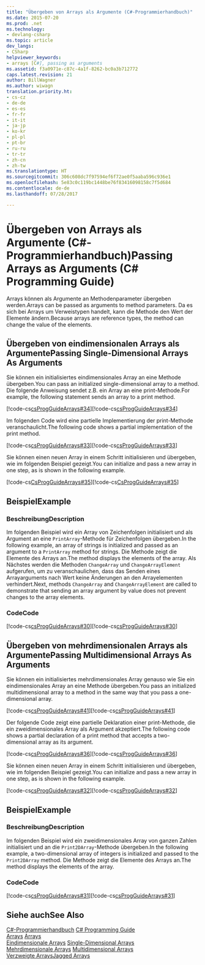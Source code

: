 ```yaml
---
title: "Übergeben von Arrays als Argumente (C#-Programmierhandbuch)"
ms.date: 2015-07-20
ms.prod: .net
ms.technology:
- devlang-csharp
ms.topic: article
dev_langs:
- CSharp
helpviewer_keywords:
- arrays [C#], passing as arguments
ms.assetid: f3a0971e-c87c-4a1f-8262-bc0a3b712772
caps.latest.revision: 21
author: BillWagner
ms.author: wiwagn
translation.priority.ht:
- cs-cz
- de-de
- es-es
- fr-fr
- it-it
- ja-jp
- ko-kr
- pl-pl
- pt-br
- ru-ru
- tr-tr
- zh-cn
- zh-tw
ms.translationtype: HT
ms.sourcegitcommit: 306c608dc7f97594ef6f72ae0f5aaba596c936e1
ms.openlocfilehash: 5e83c0c119bc1448be76f83416098158c7f5d684
ms.contentlocale: de-de
ms.lasthandoff: 07/28/2017

---
```

# <a name="passing-arrays-as-arguments-c-programming-guide"></a><span data-ttu-id="b4de3-102">Übergeben von Arrays als Argumente (C#-Programmierhandbuch)</span><span class="sxs-lookup"><span data-stu-id="b4de3-102">Passing Arrays as Arguments (C# Programming Guide)</span></span>
<span data-ttu-id="b4de3-103">Arrays können als Argumente an Methodenparameter übergeben werden.</span><span class="sxs-lookup"><span data-stu-id="b4de3-103">Arrays can be passed as arguments to method parameters.</span></span> <span data-ttu-id="b4de3-104">Da es sich bei Arrays um Verweistypen handelt, kann die Methode den Wert der Elemente ändern.</span><span class="sxs-lookup"><span data-stu-id="b4de3-104">Because arrays are reference types, the method can change the value of the elements.</span></span>  
  
## <a name="passing-single-dimensional-arrays-as-arguments"></a><span data-ttu-id="b4de3-105">Übergeben von eindimensionalen Arrays als Argumente</span><span class="sxs-lookup"><span data-stu-id="b4de3-105">Passing Single-Dimensional Arrays As Arguments</span></span>  
 <span data-ttu-id="b4de3-106">Sie können ein initialisiertes eindimensionales Array an eine Methode übergeben.</span><span class="sxs-lookup"><span data-stu-id="b4de3-106">You can pass an initialized single-dimensional array to a method.</span></span> <span data-ttu-id="b4de3-107">Die folgende Anweisung sendet z.B. ein Array an eine print-Methode.</span><span class="sxs-lookup"><span data-stu-id="b4de3-107">For example, the following statement sends an array to a print method.</span></span>  
  
 <span data-ttu-id="b4de3-108">[!code-cs[csProgGuideArrays#34](../../../csharp/programming-guide/arrays/codesnippet/CSharp/passing-arrays-as-arguments_1.cs)]</span><span class="sxs-lookup"><span data-stu-id="b4de3-108">[!code-cs[csProgGuideArrays#34](../../../csharp/programming-guide/arrays/codesnippet/CSharp/passing-arrays-as-arguments_1.cs)]</span></span>  
  
 <span data-ttu-id="b4de3-109">Im folgenden Code wird eine partielle Implementierung der print-Methode veranschaulicht.</span><span class="sxs-lookup"><span data-stu-id="b4de3-109">The following code shows a partial implementation of the print method.</span></span>  
  
 <span data-ttu-id="b4de3-110">[!code-cs[csProgGuideArrays#33](../../../csharp/programming-guide/arrays/codesnippet/CSharp/passing-arrays-as-arguments_2.cs)]</span><span class="sxs-lookup"><span data-stu-id="b4de3-110">[!code-cs[csProgGuideArrays#33](../../../csharp/programming-guide/arrays/codesnippet/CSharp/passing-arrays-as-arguments_2.cs)]</span></span>  
  
 <span data-ttu-id="b4de3-111">Sie können einen neuen Array in einem Schritt initialisieren und übergeben, wie im folgenden Beispiel gezeigt.</span><span class="sxs-lookup"><span data-stu-id="b4de3-111">You can initialize and pass a new array in one step, as is shown in the following example.</span></span>  
  
 <span data-ttu-id="b4de3-112">[!code-cs[CsProgGuideArrays#35](../../../csharp/programming-guide/arrays/codesnippet/CSharp/passing-arrays-as-arguments_3.cs)]</span><span class="sxs-lookup"><span data-stu-id="b4de3-112">[!code-cs[CsProgGuideArrays#35](../../../csharp/programming-guide/arrays/codesnippet/CSharp/passing-arrays-as-arguments_3.cs)]</span></span>  
  
## <a name="example"></a><span data-ttu-id="b4de3-113">Beispiel</span><span class="sxs-lookup"><span data-stu-id="b4de3-113">Example</span></span>  
  
### <a name="description"></a><span data-ttu-id="b4de3-114">Beschreibung</span><span class="sxs-lookup"><span data-stu-id="b4de3-114">Description</span></span>  
 <span data-ttu-id="b4de3-115">Im folgenden Beispiel wird ein Array von Zeichenfolgen initialisiert und als Argument an eine `PrintArray`-Methode für Zeichenfolgen übergeben.</span><span class="sxs-lookup"><span data-stu-id="b4de3-115">In the following example, an array of strings is initialized and passed as an argument to a `PrintArray` method for strings.</span></span> <span data-ttu-id="b4de3-116">Die Methode zeigt die Elemente des Arrays an.</span><span class="sxs-lookup"><span data-stu-id="b4de3-116">The method displays the elements of the array.</span></span> <span data-ttu-id="b4de3-117">Als Nächstes werden die Methoden `ChangeArray` und `ChangeArrayElement` aufgerufen, um zu veranschaulichen, dass das Senden eines Arrayarguments nach Wert keine Änderungen an den Arrayelementen verhindert.</span><span class="sxs-lookup"><span data-stu-id="b4de3-117">Next, methods `ChangeArray` and `ChangeArrayElement` are called to demonstrate that sending an array argument by value does not prevent changes to the array elements.</span></span>  
  
### <a name="code"></a><span data-ttu-id="b4de3-118">Code</span><span class="sxs-lookup"><span data-stu-id="b4de3-118">Code</span></span>  
 <span data-ttu-id="b4de3-119">[!code-cs[csProgGuideArrays#30](../../../csharp/programming-guide/arrays/codesnippet/CSharp/passing-arrays-as-arguments_4.cs)]</span><span class="sxs-lookup"><span data-stu-id="b4de3-119">[!code-cs[csProgGuideArrays#30](../../../csharp/programming-guide/arrays/codesnippet/CSharp/passing-arrays-as-arguments_4.cs)]</span></span>  
  
## <a name="passing-multidimensional-arrays-as-arguments"></a><span data-ttu-id="b4de3-120">Übergeben von mehrdimensionalen Arrays als Argumente</span><span class="sxs-lookup"><span data-stu-id="b4de3-120">Passing Multidimensional Arrays As Arguments</span></span>  
 <span data-ttu-id="b4de3-121">Sie können ein initialisiertes mehrdimensionales Array genauso wie Sie ein eindimensionales Array an eine Methode übergeben.</span><span class="sxs-lookup"><span data-stu-id="b4de3-121">You pass an initialized multidimensional array to a method in the same way that you pass a one-dimensional array.</span></span>  
  
 <span data-ttu-id="b4de3-122">[!code-cs[csProgGuideArrays#41](../../../csharp/programming-guide/arrays/codesnippet/CSharp/passing-arrays-as-arguments_5.cs)]</span><span class="sxs-lookup"><span data-stu-id="b4de3-122">[!code-cs[csProgGuideArrays#41](../../../csharp/programming-guide/arrays/codesnippet/CSharp/passing-arrays-as-arguments_5.cs)]</span></span>  
  
 <span data-ttu-id="b4de3-123">Der folgende Code zeigt eine partielle Deklaration einer print-Methode, die ein zweidimensionales Array als Argument akzeptiert.</span><span class="sxs-lookup"><span data-stu-id="b4de3-123">The following code shows a partial declaration of a print method that accepts a two-dimensional array as its argument.</span></span>  
  
 <span data-ttu-id="b4de3-124">[!code-cs[csProgGuideArrays#36](../../../csharp/programming-guide/arrays/codesnippet/CSharp/passing-arrays-as-arguments_6.cs)]</span><span class="sxs-lookup"><span data-stu-id="b4de3-124">[!code-cs[csProgGuideArrays#36](../../../csharp/programming-guide/arrays/codesnippet/CSharp/passing-arrays-as-arguments_6.cs)]</span></span>  
  
 <span data-ttu-id="b4de3-125">Sie können einen neuen Array in einem Schritt initialisieren und übergeben, wie im folgenden Beispiel gezeigt.</span><span class="sxs-lookup"><span data-stu-id="b4de3-125">You can initialize and pass a new array in one step, as is shown in the following example.</span></span>  
  
 <span data-ttu-id="b4de3-126">[!code-cs[csProgGuideArrays#32](../../../csharp/programming-guide/arrays/codesnippet/CSharp/passing-arrays-as-arguments_7.cs)]</span><span class="sxs-lookup"><span data-stu-id="b4de3-126">[!code-cs[csProgGuideArrays#32](../../../csharp/programming-guide/arrays/codesnippet/CSharp/passing-arrays-as-arguments_7.cs)]</span></span>  
  
## <a name="example"></a><span data-ttu-id="b4de3-127">Beispiel</span><span class="sxs-lookup"><span data-stu-id="b4de3-127">Example</span></span>  
  
### <a name="description"></a><span data-ttu-id="b4de3-128">Beschreibung</span><span class="sxs-lookup"><span data-stu-id="b4de3-128">Description</span></span>  
 <span data-ttu-id="b4de3-129">Im folgenden Beispiel wird ein zweidimensionales Array von ganzen Zahlen initialisiert und an die `Print2DArray`-Methode übergeben.</span><span class="sxs-lookup"><span data-stu-id="b4de3-129">In the following example, a two-dimensional array of integers is initialized and passed to the `Print2DArray` method.</span></span> <span data-ttu-id="b4de3-130">Die Methode zeigt die Elemente des Arrays an.</span><span class="sxs-lookup"><span data-stu-id="b4de3-130">The method displays the elements of the array.</span></span>  
  
### <a name="code"></a><span data-ttu-id="b4de3-131">Code</span><span class="sxs-lookup"><span data-stu-id="b4de3-131">Code</span></span>  
 <span data-ttu-id="b4de3-132">[!code-cs[csProgGuideArrays#31](../../../csharp/programming-guide/arrays/codesnippet/CSharp/passing-arrays-as-arguments_8.cs)]</span><span class="sxs-lookup"><span data-stu-id="b4de3-132">[!code-cs[csProgGuideArrays#31](../../../csharp/programming-guide/arrays/codesnippet/CSharp/passing-arrays-as-arguments_8.cs)]</span></span>  
  
## <a name="see-also"></a><span data-ttu-id="b4de3-133">Siehe auch</span><span class="sxs-lookup"><span data-stu-id="b4de3-133">See Also</span></span>  
 <span data-ttu-id="b4de3-134">[C#-Programmierhandbuch](../../../csharp/programming-guide/index.md) </span><span class="sxs-lookup"><span data-stu-id="b4de3-134">[C# Programming Guide](../../../csharp/programming-guide/index.md) </span></span>  
 <span data-ttu-id="b4de3-135">[Arrays](../../../csharp/programming-guide/arrays/index.md) </span><span class="sxs-lookup"><span data-stu-id="b4de3-135">[Arrays](../../../csharp/programming-guide/arrays/index.md) </span></span>  
 <span data-ttu-id="b4de3-136">[Eindimensionale Arrays](../../../csharp/programming-guide/arrays/single-dimensional-arrays.md) </span><span class="sxs-lookup"><span data-stu-id="b4de3-136">[Single-Dimensional Arrays](../../../csharp/programming-guide/arrays/single-dimensional-arrays.md) </span></span>  
 <span data-ttu-id="b4de3-137">[Mehrdimensionale Arrays](../../../csharp/programming-guide/arrays/multidimensional-arrays.md) </span><span class="sxs-lookup"><span data-stu-id="b4de3-137">[Multidimensional Arrays](../../../csharp/programming-guide/arrays/multidimensional-arrays.md) </span></span>  
 [<span data-ttu-id="b4de3-138">Verzweigte Arrays</span><span class="sxs-lookup"><span data-stu-id="b4de3-138">Jagged Arrays</span></span>](../../../csharp/programming-guide/arrays/jagged-arrays.md)

